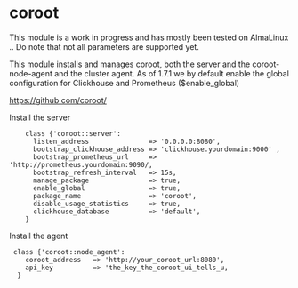 # coroot

This module is a work in progress and has mostly been tested on AlmaLinux ..
Do note that not all parameters are supported yet. 

This module installs and manages coroot,
both the server and the coroot-node-agent  and the cluster agent. 
As of 1.7.1 we by default enable the global configuration for Clickhouse and Prometheus  ($enable_global)

https://github.com/coroot/




Install the server
```
    class {'coroot::server':
      listen_address               => '0.0.0.0:8080',
      bootstrap_clickhouse_address => 'clickhouse.yourdomain:9000' ,
      bootstrap_prometheus_url     => 'http://prometheus.yourdomain:9090/,
      bootstrap_refresh_interval   => 15s,
      manage_package               => true,
      enable_global                => true,
      package_name                 => 'coroot',
      disable_usage_statistics     => true,
      clickhouse_database          => 'default',
    }
```


Install the agent 

```
 class {'coroot::node_agent':
    coroot_address   => 'http://your_coroot_url:8080',
    api_key          => 'the_key_the_coroot_ui_tells_u,
  }

